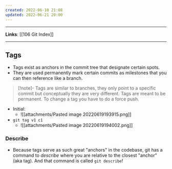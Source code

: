 ```yaml
---
created: 2022-06-10 21:08
updated: 2022-06-21 20:00
---
```

---
**Links**: [[106 Git Index]]

---
## Tags
- Tags exist as anchors in the commit tree that designate certain spots.
- They are used permanently mark certain commits as milestones that you can then reference like a branch.

> [!note]- Tags are similar to branches, they only point to a specific commit but conceptually they are very different. Tags are meant to be permanent.
> To change a tag you have to do a force push.

- Initial:
	- ![[attachments/Pasted image 20220619193915.png]]
- `git tag v1 c1`
	- ![[attachments/Pasted image 20220619194002.png]]

### Describe
- Because tags serve as such great "anchors" in the codebase, git has a command to _describe_ where you are relative to the closest "anchor" (aka tag). And that command is called `git describe`!